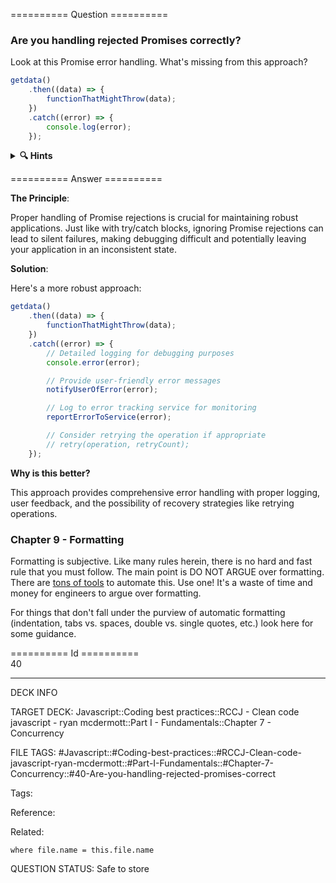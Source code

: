 ========== Question ==========  

### Are you handling rejected Promises correctly?

Look at this Promise error handling. What's missing from this approach?

```javascript
getdata()
    .then((data) => {
        functionThatMightThrow(data);
    })
    .catch((error) => {
        console.log(error);
    });
```

<details><summary><b>🔍 Hints</b></summary>

<b>Think about</b>:

-   Is just logging enough for production code?

-   What happens after the error is caught?

-   How would you handle temporary failures?

-   What information do users receive?

</details>  

========== Answer ==========  

**The Principle**:

Proper handling of Promise rejections is crucial for maintaining robust applications. Just like with try/catch blocks, ignoring Promise rejections can lead to silent failures, making debugging difficult and potentially leaving your application in an inconsistent state.

**Solution**:

Here's a more robust approach:

```javascript
getdata()
    .then((data) => {
        functionThatMightThrow(data);
    })
    .catch((error) => {
        // Detailed logging for debugging purposes
        console.error(error);

        // Provide user-friendly error messages
        notifyUserOfError(error);

        // Log to error tracking service for monitoring
        reportErrorToService(error);

        // Consider retrying the operation if appropriate
        // retry(operation, retryCount);
    });
```

**Why is this better?**

This approach provides comprehensive error handling with proper logging, user feedback, and the possibility of recovery strategies like retrying operations.

### Chapter 9 - Formatting

Formatting is subjective. Like many rules herein, there is no hard and fast rule that you must follow. The main point is DO NOT ARGUE over formatting. There are [tons of tools](https://standardjs.com/rules.html) to automate this. Use one! It's a waste of time and money for engineers to argue over formatting.

For things that don't fall under the purview of automatic formatting (indentation, tabs vs. spaces, double vs. single quotes, etc.) look here for some guidance.

========== Id ==========  
40

---

DECK INFO

TARGET DECK: Javascript::Coding best practices::RCCJ - Clean code javascript - ryan mcdermott::Part I - Fundamentals::Chapter 7 - Concurrency

FILE TAGS: #Javascript::#Coding-best-practices::#RCCJ-Clean-code-javascript-ryan-mcdermott::#Part-I-Fundamentals::#Chapter-7-Concurrency::#40-Are-you-handling-rejected-promises-correct

Tags:

Reference:

Related:

```dataview
where file.name = this.file.name
```

QUESTION STATUS: Safe to store

